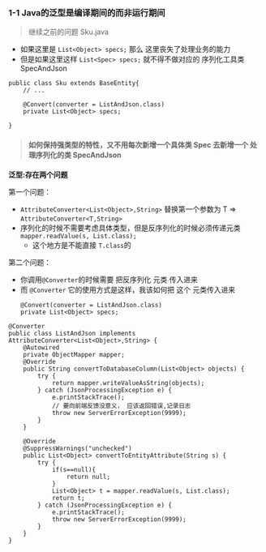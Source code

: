 ### 1-1 Java的泛型是编译期间的而非运行期间

> 继续之前的问题 Sku.java

- 如果这里是 `List<Object> specs;` 那么 这里丧失了处理业务的能力
- 但是如果这里这样 `List<Spec> specs;` 就不得不做对应的 序列化工具类 SpecAndJson 

```
public class Sku extends BaseEntity{
    // ...   

    @Convert(converter = ListAndJson.class)
    private List<Object> specs;

}
```

> #### 如何保持强类型的特性，又不用每次新增一个具体类 Spec 去新增一个 处理序列化的类 SpecAndJson

**泛型:存在两个问题**

第一个问题：

- `AttributeConverter<List<Object>,String>` 替换第一个参数为 T => `AttributeConverter<T,String>`
- 序列化的时候不需要考虑具体类型，但是反序列化的时候必须传递元类 `mapper.readValue(s, List.class);`
    - 这个地方是不能直接 `T.class`的

第二个问题： 

- 你调用`@Converter`的时候需要 把反序列化 元类 传入进来
- 而 `@Converter` 它的使用方式是这样，我该如何把 这个 元类传入进来
    ```
    @Convert(converter = ListAndJson.class)
    private List<Object> specs;
    ```

```
@Converter
public class ListAndJson implements AttributeConverter<List<Object>,String> {
    @Autowired
    private ObjectMapper mapper;
    @Override
    public String convertToDatabaseColumn(List<Object> objects) {
        try {
            return mapper.writeValueAsString(objects);
        } catch (JsonProcessingException e) {
            e.printStackTrace();
            // 要向前端反馈没意义， 应该返回错误,记录日志
            throw new ServerErrorException(9999);
        }
    }

    @Override
    @SuppressWarnings("unchecked")
    public List<Object> convertToEntityAttribute(String s) {
        try {
            if(s==null){
                return null;
            }
            List<Object> t = mapper.readValue(s, List.class);
            return t;
        } catch (JsonProcessingException e) {
            e.printStackTrace();
            throw new ServerErrorException(9999);
        }
    }
}

```